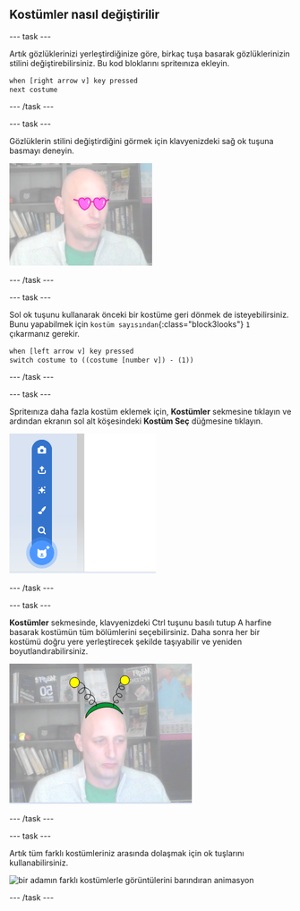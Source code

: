 ## Kostümler nasıl değiştirilir

--- task ---

Artık gözlüklerinizi yerleştirdiğinize göre, birkaç tuşa basarak gözlüklerinizin stilini değiştirebilirsiniz. Bu kod bloklarını spriteınıza ekleyin.

```blocks3
when [right arrow v] key pressed
next costume
```

--- /task ---

--- task ---

Gözlüklerin stilini değiştirdiğini görmek için klavyenizdeki sağ ok tuşuna basmayı deneyin.

![kalp şeklinde gözlük takan bir adam görüntüsü](images/heart-glasses.png)

--- /task ---

--- task ---

Sol ok tuşunu kullanarak önceki bir kostüme geri dönmek de isteyebilirsiniz. Bunu yapabilmek için `kostüm sayısından`{:class="block3looks"} `1` çıkarmanız gerekir.

```blocks3
when [left arrow v] key pressed
switch costume to ((costume [number v]) - (1))
```

--- /task ---

--- task ---

Spriteınıza daha fazla kostüm eklemek için, **Kostümler** sekmesine tıklayın ve ardından ekranın sol alt köşesindeki **Kostüm Seç** düğmesine tıklayın.

![menü açıkken bir kostüm seç düğmesini gösteren ekran görüntüsü](images/choose-costume.png)

--- /task ---

--- task ---

**Kostümler** sekmesinde, klavyenizdeki Ctrl tuşunu basılı tutup A harfine basarak kostümün tüm bölümlerini seçebilirsiniz. Daha sonra her bir kostümü doğru yere yerleştirecek şekilde taşıyabilir ve yeniden boyutlandırabilirsiniz.

![kafasında uzaylı anteni takan bir adamın görüntüsü](images/alien-antenna.png)

--- /task ---

--- task ---

Artık tüm farklı kostümleriniz arasında dolaşmak için ok tuşlarını kullanabilirsiniz.

![bir adamın farklı kostümlerle görüntülerini barındıran animasyon](images/costumes.gif)

--- /task ---


